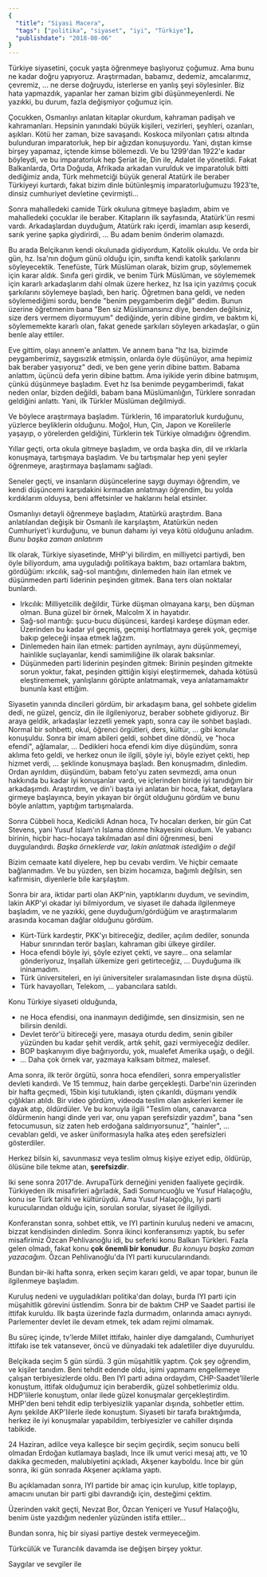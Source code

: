 ```yaml
---
{
  "title": "Siyasi Macera",
  "tags": ["politika", "siyaset", "iyi", "Türkiye"],
  "publishdate": "2018-08-06"
}
---
```


Türkiye siyasetini, çocuk yaşta öǧrenmeye başlıyoruz çoǧumuz. Ama bunu ne kadar doǧru yapıyoruz. Araştırmadan, babamız, dedemiz, amcalarımız, çevremiz, ... ne derse doǧruydu, isterlerse en yanlış şeyi söylesinler. Biz hata yapmazdık, yapanlar her zaman bizim gibi düşünmeyenlerdi. Ne yazıkki, bu durum, fazla deǧişmiyor çoǧumuz için.

Çocukken, Osmanlıyı anlatan kitaplar okurdum, kahraman padişah ve kahramanları. Hepsinin yanındaki büyük kişileri, vezirleri, şeyhleri, ozanları, aşıkları. Kötü her zaman, bize savaşandı. Koskoca milyonları çatısı altında bulunduran imparatorluk, hep bir aǧızdan konuşuyordu. Yani, dıştan kimse birşey yapamaz, içtende kimse bölemezdi. Ve bu 1299'dan 1922'e kadar böyleydi, ve bu imparatorluk hep Şeriat ile, Din ile, Adalet ile yönetildi. Fakat Balkanlarda, Orta Doǧuda, Afrikada arkadan vurulduk ve imparatoluk bitti dediǧimiz anda, Türk mehmetciǧi büyük general Atatürk ile beraber Türkiyeyi kurtardı, fakat bizim dinle bütünleşmiş imparatorluǧumuzu 1923'te, dinsiz cumhuriyet devletine çevirmişti...

Sonra mahalledeki camide Türk okuluna gitmeye başladım, abim ve mahalledeki çocuklar ile beraber. Kitapların ilk sayfasında, Atatürk'ün resmi vardı. Arkadaşlardan duyduǧum, Atatürk rakı içerdi, imamları asıp keserdi, sarık yerine şapka giydirirdi, ... Bu adam benim önderim olamazdı.

Bu arada Belçikanın kendi okulunada gidiyordum, Katolik okuldu. Ve orda bir gün, hz. Isa'nın doǧum günü olduǧu için, sınıfta kendi katolik şarkılarını söyleyecektik. Tenefüste, Türk Müslüman olarak, bizim grup, söylememek için karar aldık. Sınıfa geri girdik, ve benim Türk Müslüman, ve söylememek için kararlı arkadaşlarım dahi olmak üzere herkez, hz Isa için yazılmış çocuk şarkılarını söylemeye başladı, ben hariç. Öǧretmen bana geldi, ve neden söylemediǧimi sordu, bende "benim peygamberim deǧil" dedim. Bunun üzerine öǧretmenim bana "Ben siz Müslümansınız diye, benden deǧilsiniz, size ders vermem diyormuyum" dediǧinde, yerin dibine girdim, ve baktım ki, söylememekte kararlı olan, fakat genede şarkıları söyleyen arkadaşlar, o gün benle alay ettiler.

Eve gittim, olayı annem'e anlattım. Ve annem bana "hz Isa, bizimde peygamberimiz, saygısızlık etmişsin, onlarda öyle düşünüyor, ama hepimiz bak beraber yaşıyoruz" dedi, ve ben gene yerin dibine battım. Babama anlattım, üçüncü defa yerin dibine battım. Ama iyikide yerin dibine batmışım, çünkü düşünmeye başladım. Evet hz Isa benimde peygamberimdi, fakat neden onlar, bizden deǧildi, babam bana Müslümanlıǧın, Türklere sonradan geldiǧini anlattı. Yani, ilk Türkler Müslüman deǧilmiydi.

Ve böylece araştırmaya başladım. Türklerin, 16 imparatorluk kurduǧunu, yüzlerce beyliklerin olduǧunu. Moǧol, Hun, Çin, Japon ve Korelilerle yaşayıp, o yörelerden geldiǧini, Türklerin tek Türkiye olmadıǧını öǧrendim.

Yıllar geçti, orta okula gitmeye başladım, ve orda başka din, dil ve ırklarla konuşmaya, tartışmaya başladım. Ve bu tartışmalar hep yeni şeyler öǧrenmeye, araştırmaya başlamamı saǧladı.

Seneler geçti, ve insanların düşüncelerine saygı duymayı öǧrendim, ve kendi düşüncemi karşıdakini kırmadan anlatmayı öǧrendim, bu yolda kırdıklarım olduysa, beni affetsinler ve haklarını helal etsinler.

Osmanlıyı detayli öǧrenmeye başladım, Atatürkü araştırdım. Bana anlatılandan deǧişik bir Osmanlı ile karşılaştım, Atatürkün neden Cumhuriyet'i kurduǧunu, ve bunun dahamı iyi veya kötü olduǧunu anladım. _Bunu başka zaman anlatırım_

Ilk olarak, Türkiye siyasetinde, MHP'yi bilirdim, en milliyetci partiydi, ben öyle biliyordum, ama uyguladıǧı politikaya baktım, bazı ortamlara baktım, gördüǧüm: ırkcılık, saǧ-sol mantıǧını, dinlemeden hain ilan etmek ve düşünmeden parti liderinin peşinden gitmek. Bana ters olan noktalar bunlardı.

- Irkcılık: Milliyetcilik deǧildir, Türke düşman olmayana karşı, ben düşman olman. Buna güzel bir örnek, Malcolm X in hayatıdır.
- Saǧ-sol mantıǧı: şucu-bucu düşüncesi, kardeşi kardeşe düşman eder. Üzerinden bu kadar yıl geçmiş, geçmişi hortlatmaya gerek yok, geçmişe bakıp geleceǧi inşaa etmek laǧzım.
- Dinlemeden hain ilan etmek: partiden ayrılmayı, aynı düşünmemeyi, hainlikle suçlayanlar, kendi samimiliǧine ilk olarak baksınlar.
- Düşünmeden parti liderinin peşinden gitmek: Birinin peşinden gitmekte sorun yoktur, fakat, peşinden gittiǧin kişiyi eleştirmemek, dahada kötüsü eleştirememek, yanlışlarını görüpte anlatmamak, veya anlatamamaktır bununla kast ettiǧim.

Siyasetin yanında dincileri gördüm, bir arkadaşım bana, gel sohbete gidelim dedi, ne güzel, genciz, din ile ilgileniyoruz, beraber sobhete gidiyoruz. Bir araya geldik, arkadaşlar lezzetli yemek yaptı, sonra cay ile sohbet başladı. Normal bir sohbetti, okul, öǧrenci örgütleri, ders, kültür, ... gibi konular konuşuldu. Sonra bir imam abileri geldi, sohbet dine döndü, ve "hoca efendi", aǧlamalar, ... Dedikleri hoca efendi kim diye düşündüm, sonra aklıma feto geldi, ve herkez onun ile ilgili, şöyle iyi, böyle eziyet çekti, hep hizmet verdi, ... şeklinde konuşmaya başladı. Ben konuşmadım, dinledim. Ordan ayrıldım, düşündüm, babam feto'yu zaten sevmezdi, ama onun hakkında bu kadar iyi konuşanlar vardı, ve içlerinden biride iyi tanıdıǧım bir arkadaşımdı.
Araştırdım, ve din'i başta iyi anlatan bir hoca, fakat, detaylara girmeye başlayınca, beyin yıkayan bir örgüt olduǧunu gördüm ve bunu böyle anlattım, yaptıǧım tartışmalarda.

Sonra Cübbeli hoca, Kedicikli Adnan hoca, Tv hocaları derken, bir gün Cat Stevens, yani Yusuf Islam'ın Islama dönme hikayesini okudum. Ve yabancı birinin, hiçbir hacı-hocaya takılmadan asıl dini öǧrenmesi, beni duygulandırdı. _Başka örneklerde var, lakin anlatmak istediǧim o deǧil_

Bizim cemaate katıl diyelere, hep bu cevabı verdim. Ve hiçbir cemaate baǧlanmadım. Ve bu yüzden, sen bizim hocamıza, baǧımlı deǧilsin, sen kafirmisin, diyenlerle bile karşılaştım.

Sonra bir ara, iktidar parti olan AKP'nin, yaptıklarını duydum, ve sevindim, lakin AKP'yi okadar iyi bilmiyordum, ve siyaset ile dahada ilgilenmeye başladım, ve ne yazıkki, gene duyduǧum/gördüǧüm ve araştırmalarım arasında kocaman daǧlar olduǧunu gördüm.
- Kürt-Türk kardeştir, PKK'yı bitireceǧiz, dediler, açılım dediler, sonunda Habur sınırından terör başları, kahraman gibi ülkeye girdiler.
- Hoca efendi böyle iyi, şöyle eziyet çekti, ve sayre... ona selamlar gönderiyoruz, Inşallah ülkemize geri getirteceǧiz, ... Duyduǧuma ilk ininamadım.
- Türk üniversiteleri, en iyi üniversiteler sıralamasından liste dışına düştü.
- Türk havayolları, Telekom, ... yabancılara satıldı.

Konu Türkiye siyaseti olduǧunda,
- ne Hoca efendisi, ona inanmayın dediǧimde, sen dinsizmisin, sen ne bilirsin denildi.
- Devlet terör'ü bitireceǧi yere, masaya oturdu dedim, senin gibiler yüzünden bu kadar şehit verdik, artık şehit, gazi vermiyeceǧiz dediler.
- BOP başkanıyım diye baǧırıyordu, yok, mualefet Amerika uşaǧı, o deǧil.
- ...
Daha çok örnek var, yazmaya kalksam bitmez, malesef.

Ama sonra, ilk terör örgütü, sonra hoca efendileri, sonra emperyalistler devleti kandırdı. Ve 15 temmuz, hain darbe gerçekleşti.
Darbe'nin üzerinden bir hafta geçmedi, 15bin kişi tutuklandı, işten çıkarıldı, düşmanı yendik çıǧlıkları atıldı.
Bir video gördüm, videoda teslim olan askerleri kemer ile dayak atıp, öldürdüler. Ve bu konuyla ilgili "Teslim olanı, canavarca öldürmenin hangi dinde yeri var, onu yapan şerefsizdir yazdım", bana "sen fetocumusun, siz zaten heb erdoǧana saldırıyorsunuz", "hainler", ... cevabları geldi, ve asker üniformasıyla halka ateş eden şerefsizleri gösterdiler.

Herkez bilsin ki, savunmasız veya teslim olmuş kişiye eziyet edip, öldürüp, ölüsüne bile tekme atan, __şerefsizdir__.

Iki sene sonra 2017'de. AvrupaTürk derneǧini yeniden faaliyete geçirdik. Türkiyeden ilk misafirleri aǧırladık, Sadi Somuncuoǧlu ve Yusuf Halaçoǧlu, konu ise Türk tarihi ve kültürüydü. Ama Yusuf Halaçoǧlu, Iyi parti kurucularından olduǧu için, sorulan sorular, siyaset ile ilgiliydi.

Konferanstan sonra, sohbet ettik, ve IYI partinin kuruluş nedeni ve amacını, bizzat kendisinden dinledim. Sonra ikinci konferansımızı yaptık, bu sefer misafirimiz Özcan Pehlivanoǧlu idi, bu seferki konu Balkan Türkleri. Fazla gelen olmadı, fakat konu __çok önemli bir konudur__. _Bu konuyu başka zaman yazacaǧım_. Özcan Pehlivanoǧlu'da IYI parti kurucularındandı.

Bundan bir-iki hafta sonra, erken seçim kararı geldi, ve apar topar, bunun ile ilgilenmeye başladım.

Kuruluş nedeni ve uyguladıkları politika'dan dolayı, burda IYI parti için müşahitlik görevini üstlendim. Sonra bir de baktım CHP ve Saadet partisi ile ittifak kuruldu. Ilk başta üzerinde fazla durmadım, onlarında amacı aynıydı. Parlementer devlet ile devam etmek, tek adam rejimi olmamak.

Bu süreç içinde, tv'lerde Millet ittifakı, hainler diye damgalandı, Cumhuriyet ittifakı ise tek vatansever, öncü ve dünyadaki tek adaletliler diye duyuruldu.

Belçikada seçim 5 gün sürdü. 3 gün müşahitlik yaptım. Çok şey oǧrendim, ve kişiler tanıdım. Beni tehdit edende oldu, işimi yapmamı engellemeye çalışan terbiyesizlerde oldu.
Ben IYI parti adına ordaydım, CHP-Saadet'lilerle konuştum, ittifak olduǧumuz için beraberdik, güzel sohbetlerimiz oldu. HDP'lilerle konuştum, onlar ilede güzel konuşmalar gerçekleştirdim. MHP'den beni tehdit edip terbiyesizlik yapanlar dışında, sohbetler ettim. Aynı şekilde AKP'lilerle ilede konuştum.
Siyaseti bir tarafa bıraktıǧımda, herkez ile iyi konuşmalar yapabildim, terbiyesizler ve cahiller dışında tabikide.

24 Haziran, adilce veya kalleşce bir seçim geçirdik, seçim sonucu belli olmadan Erdoǧan kutlamaya başladı, Ince ilk umut verici mesaj attı, ve 10 dakika gecmeden, malubiyetini açıkladı, Akşener kayboldu. Ince bir gün sonra, iki gün sonrada Akşener açıklama yaptı.

Bu açıklamadan sonra, IYI partide bir amaç için kurulup, kitle toplayıp, amacını unutan bir parti gibi davrandıǧı için, desteǧimi çektim.

Üzerinden vakit geçti, Nevzat Bor, Özcan Yeniçeri ve Yusuf Halaçoǧlu, benim üste yazdıǧım nedenler yüzünden istifa ettiler...

Bundan sonra, hiç bir siyasi partiye destek vermeyeceǧim.

Türkcülük ve Turancılık davamda ise deǧişen birşey yoktur.

Saygılar ve sevgiler ile